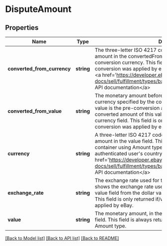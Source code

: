 # DisputeAmount

## Properties
Name | Type | Description | Notes
------------ | ------------- | ------------- | -------------
**converted_from_currency** | **string** | The three-letter ISO 4217 code representing the currency of the amount in the convertedFromValue field. This value is the pre-conversion currency. This field is only returned if/when currency conversion was applied by eBay. For implementation help, refer to &lt;a href&#x3D;&#x27;https://developer.ebay.com/api-docs/sell/fulfillment/types/ba:CurrencyCodeEnum&#x27;&gt;eBay API documentation&lt;/a&gt; | [optional] 
**converted_from_value** | **string** | The monetary amount before any conversion is performed, in the currency specified by the convertedFromCurrency field. This value is the pre-conversion amount. The value field contains the converted amount of this value, in the currency specified by the currency field. This field is only returned if/when currency conversion was applied by eBay. | [optional] 
**currency** | **string** | A three-letter ISO 4217 code that indicates the currency of the amount in the value field. This field is always returned with any container using Amount type. Default: The currency of the authenticated user&#x27;s country. For implementation help, refer to &lt;a href&#x3D;&#x27;https://developer.ebay.com/api-docs/sell/fulfillment/types/ba:CurrencyCodeEnum&#x27;&gt;eBay API documentation&lt;/a&gt; | [optional] 
**exchange_rate** | **string** | The exchange rate used for the monetary conversion. This field shows the exchange rate used to convert the dollar value in the value field from the dollar value in the convertedFromValue field. This field is only returned if/when currency conversion was applied by eBay. | [optional] 
**value** | **string** | The monetary amount, in the currency specified by the currency field. This field is always returned with any container using Amount type. | [optional] 

[[Back to Model list]](../../README.md#documentation-for-models) [[Back to API list]](../../README.md#documentation-for-api-endpoints) [[Back to README]](../../README.md)

